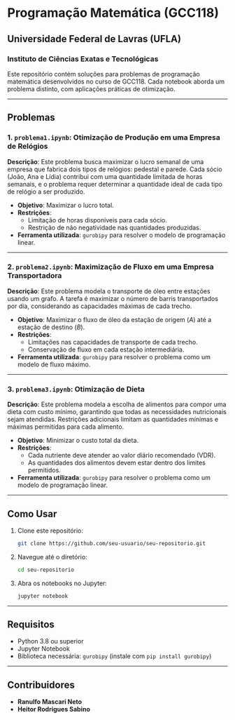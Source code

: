 # Programação Matemática (GCC118)
## Universidade Federal de Lavras (UFLA)
### Instituto de Ciências Exatas e Tecnológicas

Este repositório contém soluções para problemas de programação matemática desenvolvidos no curso de GCC118. Cada notebook aborda um problema distinto, com aplicações práticas de otimização.

---

## Problemas

### 1. `problema1.ipynb`: Otimização de Produção em uma Empresa de Relógios
**Descrição**: Este problema busca maximizar o lucro semanal de uma empresa que fabrica dois tipos de relógios: pedestal e parede. Cada sócio (João, Ana e Lídia) contribui com uma quantidade limitada de horas semanais, e o problema requer determinar a quantidade ideal de cada tipo de relógio a ser produzido.

- **Objetivo**: Maximizar o lucro total.
- **Restrições**:
  - Limitação de horas disponíveis para cada sócio.
  - Restrição de não negatividade nas quantidades produzidas.
- **Ferramenta utilizada**: `gurobipy` para resolver o modelo de programação linear.

---

### 2. `problema2.ipynb`: Maximização de Fluxo em uma Empresa Transportadora
**Descrição**: Este problema modela o transporte de óleo entre estações usando um grafo. A tarefa é maximizar o número de barris transportados por dia, considerando as capacidades máximas de cada trecho.

- **Objetivo**: Maximizar o fluxo de óleo da estação de origem ($A$) até a estação de destino ($B$).
- **Restrições**:
  - Limitações nas capacidades de transporte de cada trecho.
  - Conservação de fluxo em cada estação intermediária.
- **Ferramenta utilizada**: `gurobipy` para resolver o problema como um modelo de fluxo máximo.

---

### 3. `problema3.ipynb`: Otimização de Dieta
**Descrição**: Este problema modela a escolha de alimentos para compor uma dieta com custo mínimo, garantindo que todas as necessidades nutricionais sejam atendidas. Restrições adicionais limitam as quantidades mínimas e máximas permitidas para cada alimento.

- **Objetivo**: Minimizar o custo total da dieta.
- **Restrições**:
  - Cada nutriente deve atender ao valor diário recomendado (VDR).
  - As quantidades dos alimentos devem estar dentro dos limites permitidos.
- **Ferramenta utilizada**: `gurobipy` para resolver o problema como um modelo de programação linear.

---

## Como Usar

1. Clone este repositório:
   ```bash
   git clone https://github.com/seu-usuario/seu-repositorio.git
   ```
2. Navegue até o diretório:
   ```bash
   cd seu-repositorio
   ```
3. Abra os notebooks no Jupyter:
   ```bash
   jupyter notebook
   ```

---

## Requisitos

- Python 3.8 ou superior
- Jupyter Notebook
- Biblioteca necessária: `gurobipy` (instale com `pip install gurobipy`)

---

## Contribuidores

- **Ranulfo Mascari Neto**
- **Heitor Rodrigues Sabino**
